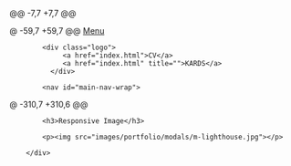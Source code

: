 @@ -7,7 +7,7 @@
   <!--- basic page needs
   ================================================== -->
   <meta charset="utf-8">
	<title>My Resume</title>
	<title>Resume of Abishek Gladson</title>
	<meta name="description" content="">  
	<meta name="author" content="">

@ -59,7 +59,7 @@
   			<a class="menu-toggle" href="#"><span>Menu</span></a>

	   		<div class="logo">
		         <a href="index.html">CV</a>
		         <a href="index.html" title="">KARDS</a>
		      </div>		      

		   	<nav id="main-nav-wrap">
@ -310,7 +310,6 @@

      		<h3>Responsive Image</h3>

      		<p><img src="images/portfolio/modals/m-lighthouse.jpg"></p>

      	</div>

